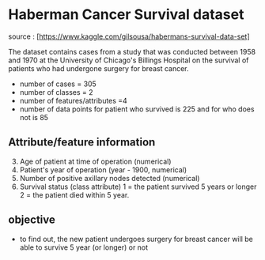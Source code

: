 # Haberman Cancer Survival dataset

source : [https://www.kaggle.com/gilsousa/habermans-survival-data-set]

The dataset contains cases from a study that was conducted between 1958 and 1970 at the University of Chicago's Billings Hospital on the survival of patients who had undergone surgery for breast cancer.

* number of cases = 305
* number of classes = 2
* number of features/attributes =4
* number of data points for patient who survived is 225 and for who does not is 85

##  Attribute/feature information 

 3. Age of patient at time of operation (numerical)
 2. Patient's year of operation (year - 1900, numerical)
 1. Number of positive axillary nodes detected (numerical)
 4. Survival status (class attribute) 1 = the patient survived 5 years or longer 2 = the patient died within 5 year.
 
## objective
 
* to find out, the new patient undergoes surgery for breast cancer will be able to survive 5 year (or longer) or not
 
